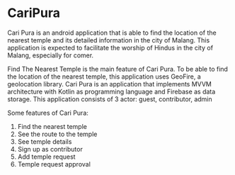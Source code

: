 # CariPura
Cari Pura is an android application that is able to find the location of the nearest temple and its detailed information in the city of Malang. This application is expected to facilitate the worship of Hindus in the city of Malang, especially for comer.

Find The Nearest Temple is the main feature of Cari Pura. To be able to find the location of the nearest temple, this application uses GeoFire, a geolocation library.
Cari Pura is an application that implements MVVM architecture with Kotlin as programming language and Firebase as data storage.
This application consists of 3 actor: guest, contributor, admin

Some features of Cari Pura:
1. Find the nearest temple
2. See the route to the temple
3. See temple details
4. Sign up as contributor
5. Add temple request
6. Temple request approval
